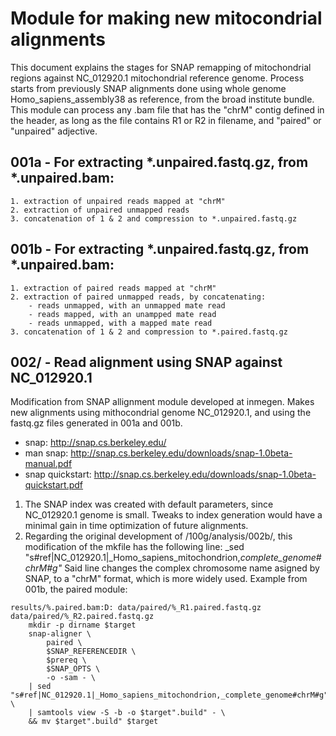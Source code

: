 # Module for making new mitocondrial alignments

This document explains the stages for SNAP remapping of mitochondrial regions against NC_012920.1 mitochondrial reference genome.
Process starts from previously SNAP alignments done using whole genome Homo_sapiens_assembly38 as reference, from the broad institute bundle.
This module can process any .bam file that has the "chrM" contig defined in the header, as long as the file contains R1 or R2 in filename, and "paired" or "unpaired" adjective. 

## 001a - For extracting *.unpaired.fastq.gz, from *.unpaired.bam:
	1. extraction of unpaired reads mapped at "chrM"
	2. extraction of unpaired unmapped reads
	3. concatenation of 1 & 2 and compression to *.unpaired.fastq.gz

## 001b - For extracting *.unpaired.fastq.gz, from *.unpaired.bam:
	1. extraction of paired reads mapped at "chrM"
	2. extraction of paired unmapped reads, by concatenating:
		- reads unmapped, with an unmapped mate read
		- reads mapped, with an unampped mate read
		- reads unmapped, with a mapped mate read
	3. concatenation of 1 & 2 and compression to *.paired.fastq.gz

## 002/ - Read alignment using SNAP against NC_012920.1
Modification from SNAP allignment module developed at inmegen. Makes new alignments using mithocondrial genome NC_012920.1, and using the fastq.gz files generated in 001a and 001b.
- snap: http://snap.cs.berkeley.edu/
- man snap: http://snap.cs.berkeley.edu/downloads/snap-1.0beta-manual.pdf
- snap quickstart: http://snap.cs.berkeley.edu/downloads/snap-1.0beta-quickstart.pdf

1. The SNAP index was created with default parameters, since NC_012920.1 genome is small. Tweaks to index generation would have a minimal gain in time optimization of future alignments.
2. Regarding the original development of /100g/analysis/002b/, this modification of the mkfile has the following line:
_sed "s#ref|NC_012920.1|_Homo_sapiens_mitochondrion,_complete_genome#chrM#g"_
Said line changes the complex chromosome name asigned by SNAP, to a "chrM" format, which is more widely used.
Example from 001b, the paired module:
```
results/%.paired.bam:D:	data/paired/%_R1.paired.fastq.gz	data/paired/%_R2.paired.fastq.gz
	mkdir -p dirname $target
	snap-aligner \
		paired \
		$SNAP_REFERENCEDIR \
		$prereq \
		$SNAP_OPTS \
		-o -sam - \
	| sed "s#ref|NC_012920.1|_Homo_sapiens_mitochondrion,_complete_genome#chrM#g" \
	| samtools view -S -b -o $target".build" - \
	&& mv $target".build" $target
```
